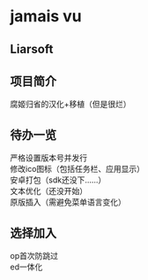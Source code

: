 # jamais vu


## Liarsoft

## 项目简介
腐姬归省的汉化+移植（但是很烂）   


## 待办一览
严格设置版本号并发行    
修改ico图标（包括任务栏、应用显示）   
安卓打包（sdk还没下……）   
文本优化（还没开始）  
原版插入（需避免菜单语言变化）   


## 选择加入
op首次防跳过   
ed一体化


